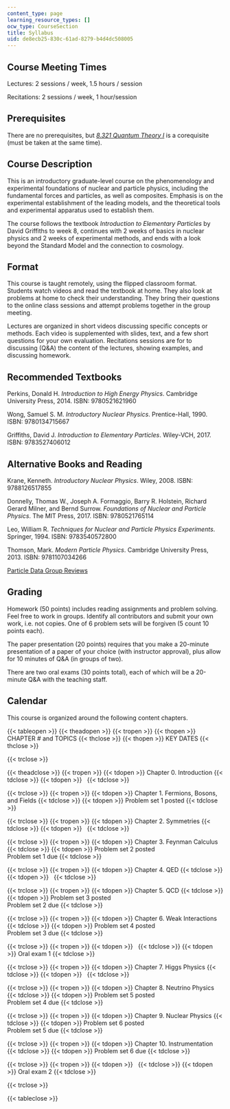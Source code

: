 ```yaml
---
content_type: page
learning_resource_types: []
ocw_type: CourseSection
title: Syllabus
uid: de8ecb25-830c-61ad-8279-b4d4dc508005
---
```


Course Meeting Times
--------------------

Lectures: 2 sessions / week, 1.5 hours / session

Recitations: 2 sessions / week, 1 hour/session

Prerequisites
-------------

There are no prerequisites, but _[8.321 Quantum Theory I](/courses/8-321-quantum-theory-i-fall-2017)_ is a corequisite (must be taken at the same time).

Course Description
------------------

This is an introductory graduate-level course on the phenomenology and experimental foundations of nuclear and particle physics, including the fundamental forces and particles, as well as composites. Emphasis is on the experimental establishment of the leading models, and the theoretical tools and experimental apparatus used to establish them.

The course follows the textbook _Introduction to Elementary Particles_ by David Griffiths to week 8, continues with 2 weeks of basics in nuclear physics and 2 weeks of experimental methods, and ends with a look beyond the Standard Model and the connection to cosmology.

Format
------

This course is taught remotely, using the flipped classroom format. Students watch videos and read the textbook at home. They also look at problems at home to check their understanding. They bring their questions to the online class sessions and attempt problems together in the group meeting.

Lectures are organized in short videos discussing specific concepts or methods. Each video is supplemented with slides, text, and a few short questions for your own evaluation. Recitations sessions are for to discussing (Q&A) the content of the lectures, showing examples, and discussing homework.

Recommended Textbooks
---------------------

Perkins, Donald H. _Introduction to High Energy Physics_. Cambridge University Press, 2014. ISBN: 9780521621960

Wong, Samuel S. M. _Introductory Nuclear Physics_. Prentice-Hall, 1990. ISBN: 9780134715667

Griffiths, David J. _Introduction to Elementary Particles_. Wiley-VCH, 2017. ISBN: 9783527406012

Alternative Books and Reading
-----------------------------

Krane, Kenneth. _Introductory Nuclear Physics_. Wiley, 2008. ISBN: 9788126517855

Donnelly, Thomas W., Joseph A. Formaggio, Barry R. Holstein, Richard Gerard Milner, and Bernd Surrow. _Foundations of Nuclear and Particle Physics_. The MIT Press, 2017. ISBN: 9780521765114

Leo, William R. _Techniques for Nuclear and Particle Physics Experiments_. Springer, 1994. ISBN: 9783540572800

Thomson, Mark. _Modern Particle Physics_. Cambridge University Press, 2013. ISBN: 9781107034266

[Particle Data Group Reviews](https://pdg.lbl.gov/2020/reviews/contents_sports.html)

Grading
-------

Homework (50 points) includes reading assignments and problem solving. Feel free to work in groups. Identify all contributors and submit your own work, i.e. not copies. One of 6 problem sets will be forgiven (5 count 10 points each).

The paper presentation (20 points) requires that you make a 20-minute presentation of a paper of your choice (with instructor approval), plus allow for 10 minutes of Q&A (in groups of two).

There are two oral exams (30 points total), each of which will be a 20-minute Q&A with the teaching staff.

Calendar
--------

This course is organized around the following content chapters.

{{< tableopen >}}
{{< theadopen >}}
{{< tropen >}}
{{< thopen >}}
CHAPTER # and TOPICS
{{< thclose >}}
{{< thopen >}}
KEY DATES
{{< thclose >}}

{{< trclose >}}

{{< theadclose >}}
{{< tropen >}}
{{< tdopen >}}
Chapter 0. Introduction
{{< tdclose >}}
{{< tdopen >}}
 
{{< tdclose >}}

{{< trclose >}}
{{< tropen >}}
{{< tdopen >}}
Chapter 1. Fermions, Bosons, and Fields
{{< tdclose >}}
{{< tdopen >}}
Problem set 1 posted
{{< tdclose >}}

{{< trclose >}}
{{< tropen >}}
{{< tdopen >}}
Chapter 2. Symmetries
{{< tdclose >}}
{{< tdopen >}}
 
{{< tdclose >}}

{{< trclose >}}
{{< tropen >}}
{{< tdopen >}}
Chapter 3. Feynman Calculus
{{< tdclose >}}
{{< tdopen >}}
Problem set 2 posted  
Problem set 1 due
{{< tdclose >}}

{{< trclose >}}
{{< tropen >}}
{{< tdopen >}}
Chapter 4. QED
{{< tdclose >}}
{{< tdopen >}}
 
{{< tdclose >}}

{{< trclose >}}
{{< tropen >}}
{{< tdopen >}}
Chapter 5. QCD
{{< tdclose >}}
{{< tdopen >}}
Problem set 3 posted  
Problem set 2 due
{{< tdclose >}}

{{< trclose >}}
{{< tropen >}}
{{< tdopen >}}
Chapter 6. Weak Interactions
{{< tdclose >}}
{{< tdopen >}}
Problem set 4 posted  
Problem set 3 due
{{< tdclose >}}

{{< trclose >}}
{{< tropen >}}
{{< tdopen >}}
 
{{< tdclose >}}
{{< tdopen >}}
Oral exam 1
{{< tdclose >}}

{{< trclose >}}
{{< tropen >}}
{{< tdopen >}}
Chapter 7. Higgs Physics
{{< tdclose >}}
{{< tdopen >}}
 
{{< tdclose >}}

{{< trclose >}}
{{< tropen >}}
{{< tdopen >}}
Chapter 8. Neutrino Physics
{{< tdclose >}}
{{< tdopen >}}
Problem set 5 posted  
Problem set 4 due
{{< tdclose >}}

{{< trclose >}}
{{< tropen >}}
{{< tdopen >}}
Chapter 9. Nuclear Physics
{{< tdclose >}}
{{< tdopen >}}
Problem set 6 posted  
Problem set 5 due
{{< tdclose >}}

{{< trclose >}}
{{< tropen >}}
{{< tdopen >}}
Chapter 10. Instrumentation
{{< tdclose >}}
{{< tdopen >}}
Problem set 6 due
{{< tdclose >}}

{{< trclose >}}
{{< tropen >}}
{{< tdopen >}}
 
{{< tdclose >}}
{{< tdopen >}}
Oral exam 2
{{< tdclose >}}

{{< trclose >}}

{{< tableclose >}}